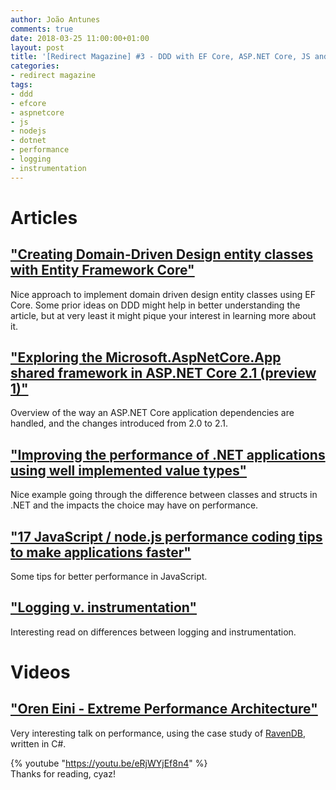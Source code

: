 ```yaml
---
author: João Antunes
comments: true
date: 2018-03-25 11:00:00+01:00
layout: post
title: '[Redirect Magazine] #3 - DDD with EF Core, ASP.NET Core, JS and .NET perf and some logging bits'
categories:
- redirect magazine
tags:
- ddd
- efcore
- aspnetcore
- js
- nodejs
- dotnet
- performance
- logging
- instrumentation
---
```


# Articles
## ["Creating Domain-Driven Design entity classes with Entity Framework Core"](https://www.thereformedprogrammer.net/creating-domain-driven-design-entity-classes-with-entity-framework-core/)
Nice approach to implement domain driven design entity classes using EF Core. Some prior ideas on DDD might help in better understanding the article, but at very least it might pique your interest in learning more about it.
<br/>
## ["Exploring the Microsoft.AspNetCore.App shared framework in ASP.NET Core 2.1 (preview 1)"](https://andrewlock.net/exploring-the-microsoft-aspnetcore-app-shared-framework-in-asp-net-core-2-1-preview-1/)
Overview of the way an ASP.NET Core application dependencies are handled, and the changes introduced from 2.0 to 2.1.
<br/>
## ["Improving the performance of .NET applications using well implemented value types"](http://www.elemarjr.com/en/2018/03/improving-the-performance-of-net-applications-using-well-implemented-value-types/)
Nice example going through the difference between classes and structs in .NET and the impacts the choice may have on performance.
<br/>
## ["17 JavaScript / node.js performance coding tips to make applications faster"](http://voidcanvas.com/javascript-performant-coding-tips/)
Some tips for better performance in JavaScript.
<br/>
## ["Logging v. instrumentation"](https://peter.bourgon.org/blog/2016/02/07/logging-v-instrumentation.html)
Interesting read on differences between logging and instrumentation.
<br/>
# Videos
## ["Oren Eini - Extreme Performance Architecture"](https://youtu.be/eRjWYjEf8n4)
Very interesting talk on performance, using the case study of [RavenDB](https://ravendb.net/), written in C#.

{% youtube "https://youtu.be/eRjWYjEf8n4" %}
<br/>
Thanks for reading, cyaz!